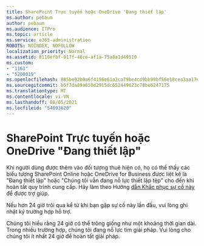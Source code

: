 ```yaml
---
title: SharePoint Trực tuyến hoặc OneDrive 'Đang thiết lập'
ms.author: pebaum
author: pebaum
ms.audience: ITPro
ms.topic: article
ms.service: o365-administration
ROBOTS: NOINDEX, NOFOLLOW
localization_priority: Normal
ms.assetid: 8110efbf-917f-46ce-af1a-75a8a1d49510
ms.custom:
- "1161"
- "5200019"
ms.openlocfilehash: 885be92b0a6f4156e61a2ca79be4cd9bb99bf56e18cea3aa17ef1c7d34246058
ms.sourcegitcommit: b5f7da89a650d2915dc652449623c78be6247175
ms.translationtype: MT
ms.contentlocale: vi-VN
ms.lasthandoff: 08/05/2021
ms.locfileid: "54093620"
---
```

# <a name="sharepoint-online-or-onedrive-setting-up"></a>SharePoint Trực tuyến hoặc OneDrive "Đang thiết lập"

Khi người dùng được thêm vào đối tượng thuê hiện có, họ có thể thấy các biểu tượng SharePoint Online hoặc OneDrive for Business được liệt kê là "Đang thiết lập" hoặc "Chúng tôi vẫn đang nỗ lực thiết lập tệp" cho đến khi hoàn tất quy trình cung cấp. Hãy làm theo Hướng [dẫn Khắc phục sự cố này](https://docs.microsoft.com/sharepoint/support/sites/troubleshooting-guide-for-sites-stopped-at-provisioning) để được trợ giúp.

Nếu hơn 24 giờ trôi qua kể từ khi bạn gặp sự cố này lần đầu, vui lòng ghi nhật ký trường hợp hỗ trợ.

Chúng tôi hiểu rằng 24 giờ có thể trông giống như một khoảng thời gian dài. Trong nhiều trường hợp, chúng tôi đang nỗ lực tìm giải pháp. Vui lòng cho chúng tôi ít nhất 24 giờ để hoàn tất giải pháp.
